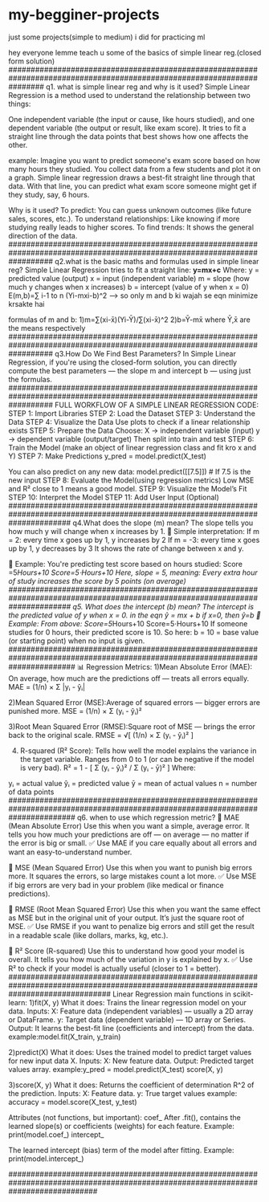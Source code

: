 # my-begginer-projects
just some projects(simple to medium) i did for practicing ml

hey everyone
lemme teach u some of the basics of simple linear reg.(closed form solution)
########################################################################################################################
q1. what is simple linear reg and why is it used?
Simple Linear Regression is a method used to understand the relationship between two things:

One independent variable (the input or cause, like hours studied),
and one dependent variable (the output or result, like exam score).
It tries to fit a straight line through the data points that best shows how one affects the other.

example:
Imagine you want to predict someone's exam score based on how many hours they studied.
You collect data from a few students and plot it on a graph. Simple linear regression draws a best-fit straight line through that data. With that line, you can predict what exam score someone might get if they study, say, 6 hours.

Why is it used?
To predict: You can guess unknown outcomes (like future sales, scores, etc.).
To understand relationships: Like knowing if more studying really leads to higher scores.
To find trends: It shows the general direction of the data.
##########################################################################################################################
q2.what is the basic maths and formulas used in simple linear reg?
Simple Linear Regression tries to fit a straight line:
**y=mx+c** 
Where:
y = predicted value (output)
x = input (independent variable)
m = slope (how much y changes when x increases)
b = intercept (value of y when x = 0)
E(m,b)=∑ i-1 to n (Yi-mxi-b)^2  --> so only m and b ki wajah se eqn minimize krsakte hai

formulas of m and b:
1)m=∑(xi-x̄)(Yi-Ȳ)/∑(xi-x̄)^2 
2)b=Ȳ-mx̄
where Ȳ,x̄ are the means respectively
##########################################################################################################################
q3.How Do We Find Best Parameters?
In Simple Linear Regression, if you're using the closed-form solution, you can directly compute the best parameters — the slope 
m and intercept b — using just the formulas.
##########################################################################################################################
FULL WORKFLOW OF A SIMPLE LINEAR REGRESSION CODE:
STEP 1: Import Libraries
STEP 2: Load the Dataset
STEP 3: Understand the Data 
STEP 4: Visualize the Data
Use plots to check if a linear relationship exists
STEP 5: Prepare the Data
Choose:
X → independent variable (input)
y → dependent variable (output/target)
Then split into train and test
STEP 6: Train the Model
(make an object of linear regression class and fit kro x and Y)
STEP 7: Make Predictions
y_pred = model.predict(X_test)

You can also predict on any new data:
model.predict([[7.5]])  # If 7.5 is the new input
STEP 8: Evaluate the Model(using regression metrics)
Low MSE and R² close to 1 means a good model.
STEP 9: Visualize the Model’s Fit
STEP 10: Interpret the Model
STEP 11: Add User Input (Optional)
##############################################################################################################################
q4.What does the slope (m) mean?
The slope tells you how much y will change when x increases by 1.
🔸 Simple interpretation:
If m = 2: every time x goes up by 1, y increases by 2
If m = -3: every time x goes up by 1, y decreases by 3
It shows the rate of change between x and y.

🧃 Example:
You're predicting test score based on hours studied:
Score
=5*Hours+10
Score=5⋅Hours+10
Here, slope = 5, meaning:
Every extra hour of study increases the score by 5 points (on average)
##############################################################################################################################
q5. What does the intercept (b) mean?
The intercept is the predicted value of y when x = 0.
in the eqn ŷ = mx + b
if x=0, then ŷ=b
🧃 Example:
From above:
Score=5*Hours+10
Score=5⋅Hours+10
If someone studies for 0 hours, their predicted score is 10.
So here:
b = 10 = base value (or starting point) when no input is given.
###############################################################################################################################
📊 Regression Metrics:
1)Mean Absolute Error (MAE): On average, how much are the predictions off — treats all errors equally.
MAE = (1/n) × Σ |yᵢ - ŷᵢ|

2)Mean Squared Error (MSE):Average of squared errors — bigger errors are punished more.
MSE = (1/n) × Σ (yᵢ - ŷᵢ)²

3)Root Mean Squared Error (RMSE):Square root of MSE — brings the error back to the original scale.
RMSE = √[ (1/n) × Σ (yᵢ - ŷᵢ)² ]

4) R-squared (R² Score): Tells how well the model explains the variance in the target variable.
Ranges from 0 to 1 (or can be negative if the model is very bad).
R² = 1 - [ Σ (yᵢ - ŷᵢ)² / Σ (yᵢ - ȳ)² ]
Where:

yᵢ = actual value
ŷᵢ = predicted value
ȳ = mean of actual values
n = number of data points
###############################################################################################################################
q6. when to use which regression metric?
🔹 MAE (Mean Absolute Error)
Use this when you want a simple, average error.
It tells you how much your predictions are off — on average — no matter if the error is big or small.
✅ Use MAE if you care equally about all errors and want an easy-to-understand number.

🔹 MSE (Mean Squared Error)
Use this when you want to punish big errors more.
It squares the errors, so large mistakes count a lot more.
✅ Use MSE if big errors are very bad in your problem (like medical or finance predictions).

🔹 RMSE (Root Mean Squared Error)
Use this when you want the same effect as MSE but in the original unit of your output.
It’s just the square root of MSE.
✅ Use RMSE if you want to penalize big errors and still get the result in a readable scale (like dollars, marks, kg, etc.).

🔹 R² Score (R-squared)
Use this to understand how good your model is overall.
It tells you how much of the variation in y is explained by x.
✅ Use R² to check if your model is actually useful (closer to 1 = better).
#######################################################################################################################################
Linear Regression main functions in scikit-learn:
1)fit(X, y)
What it does: Trains the linear regression model on your data.
Inputs:
X: Feature data (independent variables) — usually a 2D array or DataFrame.
y: Target data (dependent variable) — 1D array or Series.
Output: It learns the best-fit line (coefficients and intercept) from the data.
example:model.fit(X_train, y_train)

2)predict(X)
What it does: Uses the trained model to predict target values for new input data X.
Inputs:
X: New feature data.
Output: Predicted target values array.
example:y_pred = model.predict(X_test)
score(X, y)

3)score(X, y)
What it does: Returns the coefficient of determination R^2 of the prediction.
Inputs:
X: Feature data.
y: True target values
example: accuracy = model.score(X_test, y_test)

Attributes (not functions, but important):
coef_
After .fit(), contains the learned slope(s) or coefficients (weights) for each feature.
Example:
print(model.coef_)
intercept_

The learned intercept (bias) term of the model after fitting.
Example:
print(model.intercept_)

####################################################################################################################################

